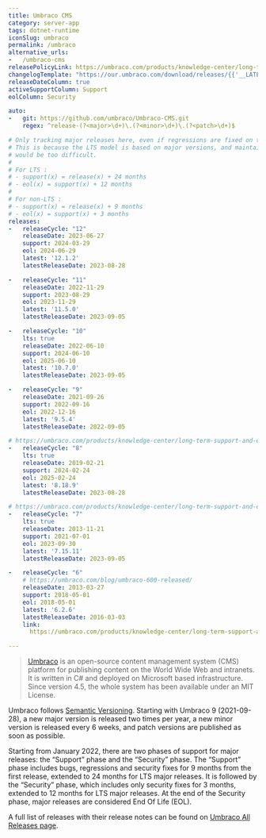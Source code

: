 ```yaml
---
title: Umbraco CMS
category: server-app
tags: dotnet-runtime
iconSlug: umbraco
permalink: /umbraco
alternative_urls:
-   /umbraco-cms
releasePolicyLink: https://umbraco.com/products/knowledge-center/long-term-support-and-end-of-life/
changelogTemplate: "https://our.umbraco.com/download/releases/{{'__LATEST__'|replace:'.',''}}"
releaseDateColumn: true
activeSupportColumn: Support
eolColumn: Security

auto:
-   git: https://github.com/umbraco/Umbraco-CMS.git
    regex: ^release-(?<major>\d+)\.(?<minor>\d+)\.(?<patch>\d+)$

# Only tracking major releases here, even if regressions are fixed on the last three minors.
# This is because the LTS model is based on major versions, and maintaining so many minor versions
# would be too difficult.
#
# For LTS :
# - support(x) = release(x) + 24 months
# - eol(x) = support(x) + 12 months
#
# For non-LTS :
# - support(x) = release(x) + 9 months
# - eol(x) = support(x) + 3 months
releases:
-   releaseCycle: "12"
    releaseDate: 2023-06-27
    support: 2024-03-29
    eol: 2024-06-29
    latest: '12.1.2'
    latestReleaseDate: 2023-08-28

-   releaseCycle: "11"
    releaseDate: 2022-11-29
    support: 2023-08-29
    eol: 2023-11-29
    latest: '11.5.0'
    latestReleaseDate: 2023-09-05

-   releaseCycle: "10"
    lts: true
    releaseDate: 2022-06-10
    support: 2024-06-10
    eol: 2025-06-10
    latest: '10.7.0'
    latestReleaseDate: 2023-09-05

-   releaseCycle: "9"
    releaseDate: 2021-09-26
    support: 2022-09-16
    eol: 2022-12-16
    latest: '9.5.4'
    latestReleaseDate: 2022-09-05

# https://umbraco.com/products/knowledge-center/long-term-support-and-end-of-life/umbraco-8-end-of-life-eol/
-   releaseCycle: "8"
    lts: true
    releaseDate: 2019-02-21
    support: 2024-02-24
    eol: 2025-02-24
    latest: '8.18.9'
    latestReleaseDate: 2023-08-28

# https://umbraco.com/products/knowledge-center/long-term-support-and-end-of-life/umbraco-7-end-of-life-eol/
-   releaseCycle: "7"
    lts: true
    releaseDate: 2013-11-21
    support: 2021-07-01
    eol: 2023-09-30
    latest: '7.15.11'
    latestReleaseDate: 2023-09-05

-   releaseCycle: "6"
    # https://umbraco.com/blog/umbraco-600-released/
    releaseDate: 2013-03-27
    support: 2018-05-01
    eol: 2018-05-01
    latest: '6.2.6'
    latestReleaseDate: 2016-03-03
    link: 
      https://umbraco.com/products/knowledge-center/long-term-support-and-end-of-life/umbraco-6-end-of-life-eol/

---
```


> [Umbraco](https://umbraco.com/) is an open-source content management system (CMS) platform for
> publishing content on the World Wide Web and intranets. It is written in C# and deployed on
> Microsoft based infrastructure. Since version 4.5, the whole system has been available under an
> MIT License.

Umbraco follows [Semantic Versioning](https://umbraco.com/products/knowledge-center/versioning-and-release-cadence/).
Starting with Umbraco 9 (2021-09-28), a new major version is released two times per year, a new
minor version is released every 6 weeks, and patch versions are published as soon as possible.

Starting from January 2022, there are two phases of support for major releases: the “Support” phase
and the “Security” phase. The “Support” phase includes bugs, regressions and security fixes for 9
months from the first release, extended to 24 months for LTS major releases. It is followed by the
“Security” phase, which includes only security fixes for 3 months, extended to 12 months for LTS
major releases. At the end of the Security phase, major releases are considered End Of Life (EOL).

A full list of releases with their release notes can be found on
[Umbraco All Releases page](https://our.umbraco.com/download/releases).
